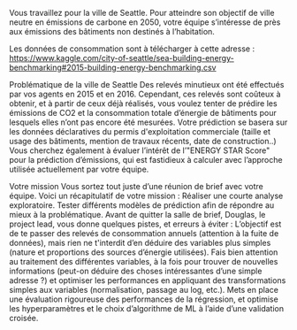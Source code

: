Vous travaillez pour la ville de Seattle. Pour atteindre son objectif de ville neutre en émissions de carbone en 2050, votre équipe s’intéresse de près aux émissions des bâtiments non destinés à l’habitation.

Les données de consommation sont à télécharger à cette adresse : https://www.kaggle.com/city-of-seattle/sea-building-energy-benchmarking#2015-building-energy-benchmarking.csv

Problématique de la ville de Seattle Des relevés minutieux ont été effectués par vos agents en 2015 et en 2016. Cependant, ces relevés sont coûteux à obtenir, et à partir de ceux déjà réalisés, vous voulez tenter de prédire les émissions de CO2 et la consommation totale d’énergie de bâtiments pour lesquels elles n’ont pas encore été mesurées. Votre prédiction se basera sur les données déclaratives du permis d'exploitation commerciale (taille et usage des bâtiments, mention de travaux récents, date de construction..) Vous cherchez également à évaluer l’intérêt de l’"ENERGY STAR Score" pour la prédiction d’émissions, qui est fastidieux à calculer avec l’approche utilisée actuellement par votre équipe.

Votre mission Vous sortez tout juste d’une réunion de brief avec votre équipe. Voici un récapitulatif de votre mission : Réaliser une courte analyse exploratoire. Tester différents modèles de prédiction afin de répondre au mieux à la problématique. Avant de quitter la salle de brief, Douglas, le project lead, vous donne quelques pistes, et erreurs à éviter : L’objectif est de te passer des relevés de consommation annuels (attention à la fuite de données), mais rien ne t'interdit d’en déduire des variables plus simples (nature et proportions des sources d’énergie utilisées). Fais bien attention au traitement des différentes variables, à la fois pour trouver de nouvelles informations (peut-on déduire des choses intéressantes d’une simple adresse ?) et optimiser les performances en appliquant des transformations simples aux variables (normalisation, passage au log, etc.). Mets en place une évaluation rigoureuse des performances de la régression, et optimise les hyperparamètres et le choix d’algorithme de ML à l’aide d’une validation croisée.
